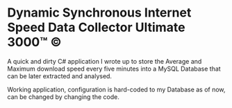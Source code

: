 Dynamic Synchronous Internet Speed Data Collector Ultimate 3000™ ©
=====================

A quick and dirty C# application I wrote up to store the Average and Maximum download speed every five minutes into a MySQL Database that can be later extracted and analysed.


Working application, configuration is hard-coded to my Database as of now, can be changed by changing the code.
